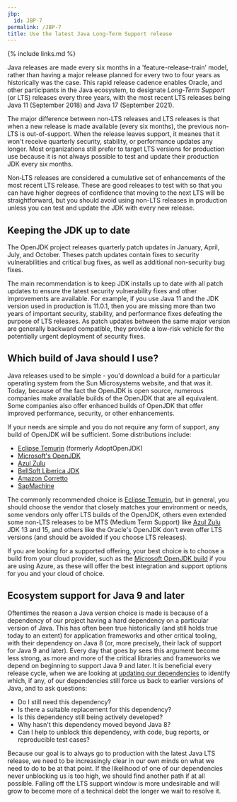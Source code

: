 ```yaml
---
jbp:
  id: JBP-7
permalink: /JBP-7
title: Use the latest Java Long-Term Support release
---
```


{% include links.md %}

Java releases are made every six months in a 'feature-release-train' model, rather than having a major release planned for every two to four years as historically was the case. This rapid release cadence enables Oracle, and other participants in the Java ecosystem, to designate *Long-Term Support* (or LTS) releases every three years, with the most recent LTS releases being Java 11 (September 2018) and Java 17 (September 2021).

The major difference between non-LTS releases and LTS releases is that when a new release is made available (every six months), the previous non-LTS is out-of-support. When the release leaves support, it meanes that it won't receive quarterly security, stability, or performance updates any longer. Most organizations still prefer to target LTS versions for production use because it is not always possible to test and update their production JDK every six months.

Non‑LTS releases are considered a cumulative set of enhancements of the most recent LTS release. These are good releases to test with so that you can have higher degrees of confidence that moving to the next LTS will be straightforward, but you should avoid using non-LTS releases in production unless you can test and update the JDK with every new release.

## Keeping the JDK up to date

The OpenJDK project releases quarterly patch updates in January, April, July, and October. Theses patch updates contain fixes to security vulnerabilities and critical bug fixes, as well as additional non-security bug fixes.

The main recommendation is to keep JDK installs up to date with all patch updates to ensure the latest security vulnerability fixes and other improvements are available. For example, if you use Java 11 and the JDK version used in production is 11.0.1, then you are missing more than two years of important security, stability, and performance fixes defeating the purpose of LTS releases. As patch updates between the same major version are generally backward compatible, they provide a low-risk vehicle for the potentially urgent deployment of security fixes.

## Which build of Java should I use?

Java releases used to be simple - you'd download a build for a particular operating system from the Sun Microsystems website, and that was it. Today, because of the fact the OpenJDK is open source, numerous companies make available builds of the OpenJDK that are all equivalent. Some companies also offer enhanced builds of OpenJDK that offer improved performance, security, or other enhancements.

If your needs are simple and you do not require any form of support, any build of OpenJDK will be sufficient. Some distributions include:

* [Eclipse Temurin](https://adoptium.net) (formerly AdoptOpenJDK)
* [Microsoft's OpenJDK](https://www.microsoft.com/openjdk)
* [Azul Zulu](https://www.azul.com/downloads/?package=jdk)
* [BellSoft Liberica JDK](https://bell-sw.com/pages/downloads/)
* [Amazon Corretto](https://aws.amazon.com/corretto/)
* [SapMachine](https://sap.github.io/SapMachine/)

The commonly recommended choice is [Eclipse Temurin](https://adoptium.net), but in general, you should choose the vendor that closely matches your environment or needs, some vendors only offer LTS builds of the OpenJDK, others even extended some non-LTS releases to be MTS (Medium Term Support) like [Azul Zulu](https://www.azul.com/downloads/?package=jdk) JDK 13 and 15, and others like the Oracle's OpenJDK don't even offer LTS versions (and should be avoided if you choose LTS releases).

If you are looking for a supported offering, your best choice is to choose a build from your cloud provider, such as the [Microsoft OpenJDK build](https://www.microsoft.com/openjdk) if you are using Azure, as these will offer the best integration and support options for you and your cloud of choice.

## Ecosystem support for Java 9 and later

Oftentimes the reason a Java version choice is made is because of a dependency of our project having a hard dependency on a particular version of Java. This has often been true historically (and still holds true today to an extent) for application frameworks and other critical tooling, with their dependency on Java 8 (or, more precisely, their lack of support for Java 9 and later). Every day that goes by sees this argument become less strong, as more and more of the critical libraries and frameworks we depend on beginning to support Java 9 and later. It is beneficial every release cycle, when we are looking at [updating our dependencies](/JBP-4) to identify which, if any, of our dependencies still force us back to earlier versions of Java, and to ask questions:

* Do I still need this dependency?
* Is there a suitable replacement for this dependency?
* Is this dependency still being actively developed?
* Why hasn't this dependency moved beyond Java 8?
* Can I help to unblock this dependency, with code, bug reports, or reproducible test cases?

Because our goal is to always go to production with the latest Java LTS release, we need to be increasingly clear in our own minds on what we need to do to be at that point. If the likelihood of one of our dependencies never unblocking us is too high, we should find another path if at all possible. Falling off the LTS support window is more undesirable and will grow to become more of a technical debt the longer we wait to resolve it.